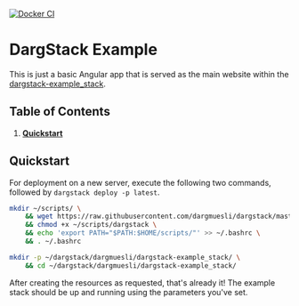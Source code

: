 [![Docker CI](https://github.com/dargmuesli/dargstack-example/workflows/CI/badge.svg)](https://github.com/dargmuesli/dargstack-example/actions?query=workflow%3A%22CI%22)

# DargStack Example

This is just a basic Angular app that is served as the main website within the [dargstack-example_stack](https://github.com/dargmuesli/dargstack-example_stack).


## Table of Contents

1. **[Quickstart](#quickstart)**


## Quickstart

For deployment on a new server, execute the following two commands, followed by `dargstack deploy -p latest`.

```bash
mkdir ~/scripts/ \
    && wget https://raw.githubusercontent.com/dargmuesli/dargstack/master/src/dargstack -O ~/scripts/dargstack \
    && chmod +x ~/scripts/dargstack \
    && echo 'export PATH="$PATH:$HOME/scripts/"' >> ~/.bashrc \
    && . ~/.bashrc

mkdir -p ~/dargstack/dargmuesli/dargstack-example_stack/ \
    && cd ~/dargstack/dargmuesli/dargstack-example_stack/
```

After creating the resources as requested, that's already it!
The example stack should be up and running using the parameters you've set.
